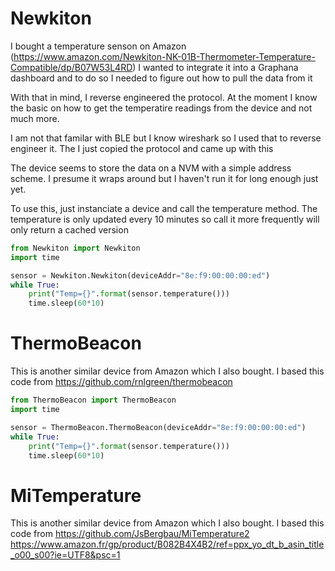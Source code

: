 # Newkiton 

I bought a temperature senson on Amazon (https://www.amazon.com/Newkiton-NK-01B-Thermometer-Temperature-Compatible/dp/B07W53L4RD) 
I wanted to integrate it into a Graphana dashboard and to do so I needed to figure out how to pull the data from it

With that in mind, I reverse engineered the protocol. At the moment I know the basic on how to get the temperatire readings 
from the device and not much more.

I am not that familar with BLE but I know wireshark so I used that to reverse engineer it. The  I just copied the 
protocol and came up with this

The device seems to store the data on a NVM with a simple address scheme. I presume it wraps around but I haven't 
run it for long enough just yet.

To use this, just instanciate a device and call the temperature method. The temperature is only updated every 10 minutes 
so call it more frequently will only return a cached version

`````python
from Newkiton import Newkiton
import time

sensor = Newkiton.Newkiton(deviceAddr="8e:f9:00:00:00:ed")
while True:
    print("Temp={}".format(sensor.temperature()))
    time.sleep(60*10)


`````

# ThermoBeacon

This is another similar device from Amazon which I also bought. I based
this code from  https://github.com/rnlgreen/thermobeacon

`````python
from ThermoBeacon import ThermoBeacon
import time

sensor = ThermoBeacon.ThermoBeacon(deviceAddr="8e:f9:00:00:00:ed")
while True:
    print("Temp={}".format(sensor.temperature()))
    time.sleep(60*10)


`````

# MiTemperature

This is another similar device from Amazon which I also bought. I based
this code from  https://github.com/JsBergbau/MiTemperature2
https://www.amazon.fr/gp/product/B082B4X4B2/ref=ppx_yo_dt_b_asin_title_o00_s00?ie=UTF8&psc=1
